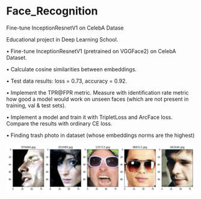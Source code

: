# Face_Recognition
Fine-tune InceptionResnetV1 on CelebA Datase

Educational project in Deep Learning School.


• Fine-tune InceptionResnetV1 (pretrained on VGGFace2) on CelebA Dataset.

• Calculate cosine similarities between embeddings.

• Test data results: loss = 0.73, accuracy = 0.92.

• Implement the TPR@FPR metric. Measure with identification rate metric how good a model would work on unseen faces (which are not present in training, val & test sets).

• Implement a model and train it with TripletLoss and ArcFace loss. Compare the results with ordinary CE loss.

• Finding trash photo in dataset (whose embeddings norms are the highest)

![Alt text](img.png?raw=true "Result")
